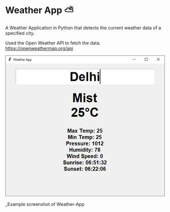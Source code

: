 # Weather App :partly_sunny:

A Weather Application in Python that detects the current weather data of a specified city.

Used the Open Weather API to fetch the data. 
https://openweathermap.org/api

<p align="center">
  <img src="https://github.com/SAURABHSINGHDHAMI/Weather-App/blob/main/sample/delhi_weather_screenshot.jpg" />
</p>

_Example screenshot of Weather-App
